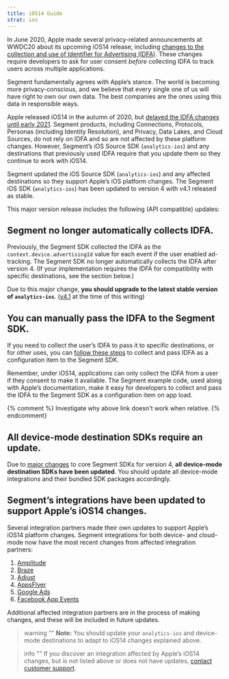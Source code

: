 ```yaml
---
title: iOS14 Guide
strat: ios
---
```


In June 2020, Apple made several privacy-related announcements at WWDC20 about its upcoming iOS14 release, including [changes to the collection and use of Identifier for Advertising (IDFA)](https://developer.apple.com/app-store/user-privacy-and-data-use/). These changes require developers to ask for user consent *before* collecting IDFA to track users across multiple applications.

Segment fundamentally agrees with Apple’s stance. The world is becoming more privacy-conscious, and we believe that every single one of us will have right to own our own data. The best companies are the ones using this data in responsible ways.

Apple released iOS14 in the autumn of 2020, but [delayed the IDFA changes until early 2021](https://developer.apple.com/news/?id=hx9s63c5&1599152522). Segment products, including Connections, Protocols, Personas (including Identity Resolution), and Privacy, Data Lakes, and Cloud Sources, do not rely on IDFA and so are not affected by these platform changes. However, Segment’s iOS Source SDK (`analytics-ios`) and any destinations that previously used IDFA require that you update them so they continue to work with iOS14.

Segment updated the iOS Source SDK (`analytics-ios`) and any affected destinations so they support Apple’s iOS platform changes. The Segment iOS SDK (`analytics-ios`) has been updated to version 4 with v4.1 released as stable.

This major version release includes the following (API compatible) updates:


## Segment no longer automatically collects IDFA.

Previously, the Segment SDK collected the IDFA as the `context.device.advertisingId` value for each event if the user enabled ad-tracking. The Segment SDK no longer automatically collects the IDFA after version 4. (If your implementation requires the IDFA for compatibility with specific destinations, see the section below.)

Due to this major change, **you should upgrade to the latest stable version of `analytics-ios`**. ([v4.1](https://github.com/segmentio/analytics-ios/blob/master/CHANGELOG.md) at the time of this writing)


## You can manually pass the IDFA to the Segment SDK.

If you need to collect the user’s IDFA to pass it to specific destinations, or for other uses, you can [follow these steps](https://segment.com/docs/connections/sources/catalog/libraries/mobile/ios/#ad-tracking-and-idfa) to collect and pass IDFA as a configuration item to the Segment SDK.

Remember, under iOS14, applications can only collect the IDFA from a user if they consent to make it available. The Segment example code, used along with Apple’s documentation, make it easy for developers to collect and pass the IDFA to the Segment SDK as a configuration item on app load.

{% comment %}
Investigate why above link doesn't work when relative.
{% endcomment}

## All device-mode destination SDKs require an update.

Due to [major changes](https://github.com/segmentio/analytics-ios/blob/master/CHANGELOG.md) to core Segment SDKs for version 4, **all device-mode destination SDKs have been updated**. You should update all device-mode integrations and their bundled SDK packages accordingly.


## Segment’s integrations have been updated to support Apple’s iOS14 changes.

Several integration partners made their own updates to support Apple’s iOS14 platform changes. Segment integrations for both device- and cloud-mode now have the most recent changes from affected integration partners:

1. [Amplitude](/docs/connections/destinations/catalog/amplitude/#troubleshooting)
2. [Braze](/docs/connections/destinations/catalog/braze/#additional-device-mode-set-up-for-ios-14-support)
3. [Adjust](/docs/connections/destinations/catalog/adjust/#additional-device-mode-set-up-for-ios-14-support)
4. [AppsFlyer](/docs/connections/destinations/catalog/appsflyer/#additional-device-mode-set-up-for-ios-14-support)
5. [Google Ads](/docs/connections/destinations/catalog/google-ads-classic/#additional-ios-cloud-mode-setup-for-ios-14)
6. [Facebook App Events](/docs/connections/destinations/catalog/facebook-app-events/#additional-ios-cloud-mode-set-up-for-ios-14)

Additional affected integration partners are in the process of making changes, and these will be included in future updates.

> warning ""
> **Note:** You should update your `analytics-ios` and device-mode destinations to adapt to iOS14 changes explained above.


> info ""
> If you discover an integration affected by Apple’s iOS14 changes, but is not listed above or does not have updates, [contact customer support](https://segment.com/help/contact/).
